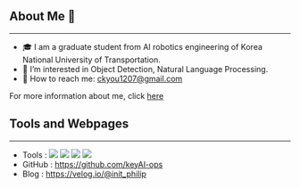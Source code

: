 ## About Me 👋
---
- 🎓 I am a graduate student from AI robotics engineering of Korea National University of Transportation.
- 📃 I’m interested in Object Detection, Natural Language Processing.
- 📩 How to reach me: ckyou1207@gmail.com

For more information about me, click [here]()

## Tools and Webpages
---
- Tools : <img src="https://img.shields.io/badge/python-3776AB?style=for-the-badge&logo=python&logoColor=white"> <img src="https://img.shields.io/badge/PyTorch-EE4C2C?style=for-the-badge&logo=PyTorch&logoColor=white"> <img src="https://img.shields.io/badge/TensorFlow-FF6F00?style=for-the-badge&logo=TensorFlow&logoColor=white"> <img src="https://img.shields.io/badge/Autodesk-0696D7?style=for-the-badge&logo=Autodesk&logoColor=white">
- GitHub : https://github.com/keyAI-ops
- Blog : https://velog.io/@init_philip
